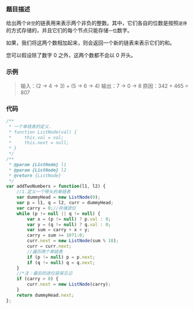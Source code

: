 ### 题目描述

给出两个`非空`的链表用来表示两个非负的整数。其中，它们各自的位数是按照`逆序`的方式存储的，并且它们的每个节点只能存储`一位`数字。

如果，我们将这两个数相加起来，则会返回一个新的链表来表示它们的和。

您可以假设除了数字 0 之外，这两个数都不会以 0 开头。

### 示例

> 输入：(2 -> 4 -> 3) + (5 -> 6 -> 4)
> 输出：7 -> 0 -> 8
> 原因：342 + 465 = 807

### 代码

```javascript
/**
 * 一个单链表的定义.
 * function ListNode(val) {
 *     this.val = val;
 *     this.next = null;
 * }
 */
/**
 * @param {ListNode} l1
 * @param {ListNode} l2
 * @return {ListNode}
 */
var addTwoNumbers = function(l1, l2) {
    //1.定义一个带头的单链表
    var dummyHead = new ListNode(0);  
    var p = l1, q = l2, curr = dummyHead;
    var carry = 0;//存储进位
    while (p != null || q != null) {
        var x = (p != null) ? p.val : 0;
        var y = (q != null) ? q.val : 0;
        var sum = carry + x + y;
        carry = sum >= 10?1:0;
        curr.next = new ListNode(sum % 10);
        curr = curr.next;
        //遍历两个单链表
        if (p != null) p = p.next;
        if (q != null) q = q.next;
    }
    //*注：最后的进位容易忘记
    if (carry > 0) {
        curr.next = new ListNode(carry);
    }
    return dummyHead.next;
};
```



